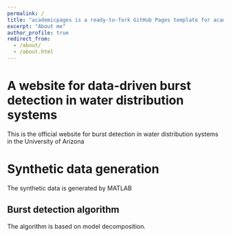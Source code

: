 ```yaml
---
permalink: /
title: "academicpages is a ready-to-fork GitHub Pages template for academic personal websites"
excerpt: "About me"
author_profile: true
redirect_from: 
  - /about/
  - /about.html
---
```


A website for data-driven burst detection in water distribution systems 
======
This is the official website for burst detection in water distribution systems in the University of Arizona

Synthetic data generation
======
The synthetic data is generated by MATLAB

Burst detection algorithm
------
The algorithm is based on model decomposition.
